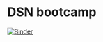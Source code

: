 # DSN bootcamp

[![Binder](https://mybinder.org/badge_logo.svg)](https://mybinder.org/v2/gh/romain-goldenberg/DSN_bootcamp/HEAD)
